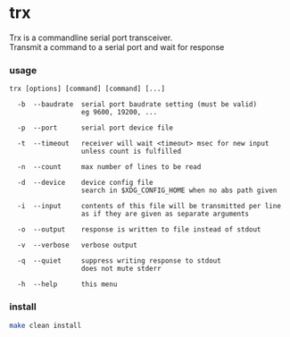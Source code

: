 # trx

Trx  is  a  commandline  serial port transceiver.\
Transmit a command to a serial port and wait for response

### usage

```
trx [options] [command] [command] [...]

  -b  --baudrate  serial port baudrate setting (must be valid)
                  eg 9600, 19200, ...

  -p  --port      serial port device file

  -t  --timeout   receiver will wait <timeout> msec for new input
                  unless count is fulfilled

  -n  --count     max number of lines to be read

  -d  --device    device config file
                  search in $XDG_CONFIG_HOME when no abs path given

  -i  --input     contents of this file will be transmitted per line
                  as if they are given as separate arguments

  -o  --output    response is written to file instead of stdout

  -v  --verbose   verbose output

  -q  --quiet     suppress writing response to stdout
                  does not mute stderr

  -h  --help      this menu
```

### install

```sh
make clean install
```
